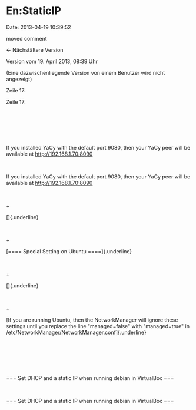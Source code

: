 En:StaticIP
===========

Date: 2013-04-19 10:39:52

moved comment

← Nächstältere Version

Version vom 19. April 2013, 08:39 Uhr

(Eine dazwischenliegende Version von einem Benutzer wird nicht
angezeigt)

Zeile 17:

Zeile 17:

 

 

 

<div>

If you installed YaCy with the default port 9080, then your YaCy peer
will be available at http://192.168.1.70:8090

</div>

 

<div>

If you installed YaCy with the default port 9080, then your YaCy peer
will be available at http://192.168.1.70:8090

</div>

 

\+

<div>

[]{.underline}

</div>

 

\+

<div>

[==== Special Setting on Ubuntu ====]{.underline}

</div>

 

\+

<div>

[]{.underline}

</div>

 

\+

<div>

[If you are running Ubuntu, then the NetworkManager will ignore these
settings until you replace the line \"managed=false\" with
\"managed=true\" in /etc/NetworkManager/NetworkManager.conf]{.underline}

</div>

 

 

 

<div>

=== Set DHCP and a static IP when running debian in VirtualBox ===

</div>

 

<div>

=== Set DHCP and a static IP when running debian in VirtualBox ===

</div>
